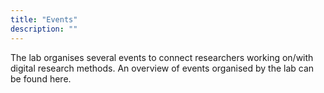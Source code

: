 ```yaml
---
title: "Events"
description: ""
---
```


The lab organises several events to connect researchers working on/with digital research methods. An overview of events organised by the lab can be found here.

